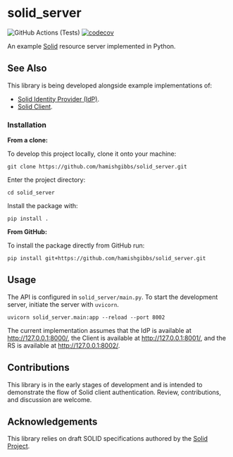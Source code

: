 # solid_server

![GitHub Actions (Tests)](https://github.com/hamishgibbs/solid_server/workflows/Tests/badge.svg)
[![codecov](https://codecov.io/gh/hamishgibbs/solid_server/branch/master/graph/badge.svg)](https://codecov.io/gh/hamishgibbs/solid_server)


An example [Solid](https://solidproject.org/) resource server implemented in Python.

## See Also

This library is being developed alongside example implementations of:

* [Solid Identity Provider (IdP)](https://github.com/hamishgibbs/solid_idp).
* [Solid Client](https://github.com/hamishgibbs/solid_client).

### Installation

**From a clone:**

To develop this project locally, clone it onto your machine:

```shell
git clone https://github.com/hamishgibbs/solid_server.git
```

Enter the project directory:

```shell
cd solid_server
```

Install the package with:

```shell
pip install .
```

**From GitHub:**

To install the package directly from GitHub run:

```shell
pip install git+https://github.com/hamishgibbs/solid_server.git
```

## Usage

The API is configured in `solid_server/main.py`. To start the development server, initiate the server with `uvicorn`.

``` shell
uvicorn solid_server.main:app --reload --port 8002
```

The current implementation assumes that the IdP is available at http://127.0.0.1:8000/, the Client is available at http://127.0.0.1:8001/, and the RS is available at http://127.0.0.1:8002/.

## Contributions

This library is in the early stages of development and is intended to demonstrate the flow of Solid client authentication. Review, contributions, and discussion are welcome.

## Acknowledgements

This library relies on draft SOLID specifications authored by the [Solid Project](https://solidproject.org/).
